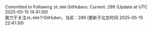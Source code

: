 Committed to Following `10,000` GitHubers. Current: <!-- FOLLOWING_COUNT -->299<!-- FOLLOWING_COUNT --> (Update at UTC <!-- LAST_UPDATED -->2025-05-15 14:41:30<!-- LAST_UPDATED -->)<br>
致力于关注`10,000`个GitHuber。当前：<!-- FOLLOWING_COUNT -->299<!-- FOLLOWING_COUNT --> (更新于北京时间 <!-- LAST_UPDATED_CST -->2025-05-15 22:41:30<!-- LAST_UPDATED_CST -->)
